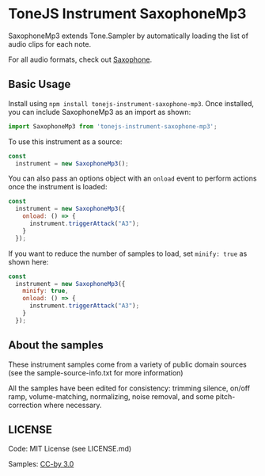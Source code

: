 # ToneJS Instrument SaxophoneMp3

SaxophoneMp3 extends Tone.Sampler by automatically loading the list of audio clips for each note.

For all audio formats, check out [Saxophone](../README.md).

## Basic Usage

Install using `npm install tonejs-instrument-saxophone-mp3`. Once installed, you can include SaxophoneMp3 as an import as shown:

```javascript
import SaxophoneMp3 from 'tonejs-instrument-saxophone-mp3';
```

To use this instrument as a source:

```javascript
const
  instrument = new SaxophoneMp3();
```

You can also pass an options object with an `onload` event to perform actions once the instrument is loaded:

```javascript
const
  instrument = new SaxophoneMp3({
    onload: () => {
      instrument.triggerAttack("A3");
    }
  });
```

If you want to reduce the number of samples to load, set `minify: true` as shown here:

```javascript
const
  instrument = new SaxophoneMp3({
    minify: true,
    onload: () => {
      instrument.triggerAttack("A3");
    }
  });
```

## About the samples

These instrument samples come from a variety of public domain sources (see the sample-source-info.txt for more information)

All the samples have been edited for consistency: trimming silence, on/off ramp, volume-matching, normalizing, noise removal, and some pitch-correction where necessary.

## LICENSE

Code: MIT License (see LICENSE.md)

Samples: [CC-by 3.0](https://creativecommons.org/licenses/by/3.0/)

